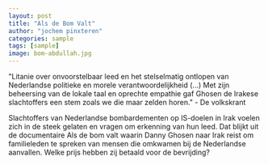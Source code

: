 ```yaml
---
layout: post
title: "Als de Bom Valt"
author: "jochem pinxteren"
categories: sample
tags: [sample]
image: bom-abdullah.jpg
---
```



"Litanie over onvoorstelbaar leed en het stelselmatig ontlopen van Nederlandse politieke en morele verantwoordelijkheid (...) Met zijn beheersing van de lokale taal en oprechte empathie gaf Ghosen de Irakese slachtoffers een stem zoals we die maar zelden horen." - De volkskrant

Slachtoffers van Nederlandse bombardementen op IS-doelen in Irak voelen zich in de steek gelaten en vragen om erkenning van hun leed. Dat blijkt uit de documentaire Als de bom valt waarin Danny Ghosen naar Irak reist om familieleden te spreken van mensen die omkwamen bij de Nederlandse aanvallen. Welke prijs hebben zij betaald voor de bevrijding?